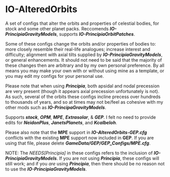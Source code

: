 # IO-AlteredOrbits
A set of configs that alter the orbits and properties of celestial bodies, for stock and some other planet packs.
Reccomends ***IO-PrincipiaGravityModels***, supports ***IO-PrincipiaOrbitPatches***.

Some of these configs change the orbits and/or properties of bodies to: more closely resemble their real-life analogues; increase interest and difficulty; alignment with axial tilts supplied by ***IO-PrincipiaGravityModels***, or general enhancements.
It should not need to be said that the majority of these changes then are arbitrary and by my own personal preference. By all means you may make your own with or without using mine as a template, or you may edit my configs for your personal use.

Please note that when using ***Principia***, both apsidal and nodal precession are very present (though it appears axial precession unfortunately is not). As such, several of the orbits these configs incline precess over hundreds to thousands of years, and so at times may not be/feel as cohesive with my other mods such as ***IO-PrincipaGravityModels***.

Supports ***stock***, ***OPM***, ***MPE***, ***Extrasolar***, & ***GEP***. I felt no need to provide edits for ***NeidonPlus***, ***JanetsPlanets***, and ***Kcalbeloh***.

Please also note that the **MPE** support in ***IO-AlteredOrbits-GEP.cfg*** conflicts with the existing **MPE** support now included in **GEP**. If you are using that file, please delete ***GameData/GEP/GEP_Configs/MPE.cfg***.

NOTE: The *NEEDS[Principia]* in these configs refers to the inclusion of ***IO-PrincipiaGravityModels***. If you are not using ***Principia***, these configs will still work; and if you *are* using ***Principia***, then there should be no reason not to use the ***IO-PrincipiaGravityModels***.
